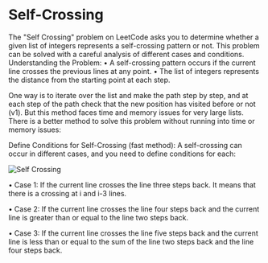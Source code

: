 # Self-Crossing
The "Self Crossing" problem on LeetCode asks you to determine whether a given list of integers represents a self-crossing pattern or not. This problem can be solved with a careful analysis of different cases and conditions.
Understanding the Problem:
•	A self-crossing pattern occurs if the current line crosses the previous lines at any point.
•	The list of integers represents the distance from the starting point at each step.

One way is to iterate over the list and make the path step by step, and at each step of the path check that the new position has visited before or not (v1). But this method faces time and memory issues for very large lists.
There is a better method to solve this problem without running into time or memory issues:

Define Conditions for Self-Crossing (fast method):
A self-crossing can occur in different cases, and you need to define conditions for each:


![Self Crossing](https://github.com/ParvinBayati/Self-Crossing/assets/91033182/6bef7f9c-2475-4e2f-b5c6-ddd17278bda9)


•	Case 1: If the current line crosses the line three steps back. It means that there is a crossing at i and i-3 lines.

•	Case 2: If the current line crosses the line four steps back and the current line is greater than or equal to the line two steps back.



•	Case 3: If the current line crosses the line five steps back and the current line is less than or equal to the sum of the line two steps back and the line four steps back.
